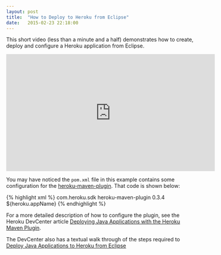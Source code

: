 ```yaml
---
layout: post
title:  "How to Deploy to Heroku from Eclipse"
date:   2015-02-23 22:18:00
---
```


This short video (less than a minute and a half) demonstrates how to create,
deploy and configure a Heroku application from Eclipse.

<iframe width="560" height="315" src="https://www.youtube.com/embed/NcCeUp4rygU?vq=hd720" frameborder="0" allowfullscreen></iframe>

You may have noticed the `pom.xml` file in this example contains some configuration
for the [heroku-maven-plugin](https://github.com/heroku/heroku-maven-plugin).
That code is shown below:

{% highlight xml %}
<plugin>
  <groupId>com.heroku.sdk</groupId>
  <artifactId>heroku-maven-plugin</artifactId>
  <version>0.3.4</version>
  <configuration>
    <appName>${heroku.appName}</appName>
  </configuration>
</plugin>
{% endhighlight %}

For a more detailed description of how to configure the plugin, see the
Heroku DevCenter article [Deploying Java Applications with the Heroku Maven Plugin](https://devcenter.heroku.com/articles/deploying-java-applications-with-the-heroku-maven-plugin).

The DevCenter also has a textual walk through of the steps required to
[Deploy Java Applications to Heroku from Eclipse](https://devcenter.heroku.com/articles/deploying-java-applications-to-heroku-from-eclipse-or-intellij-idea)
